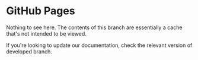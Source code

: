# GitHub Pages

Nothing to see here. The contents of this branch are essentially a cache that's not intended to be viewed.


If you're looking to update our documentation, check the relevant version of developed branch.

